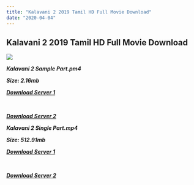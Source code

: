 ```yaml
---
title: "Kalavani 2 2019 Tamil HD Full Movie Download"
date: "2020-04-04"
---
```


## Kalavani 2 2019 Tamil HD Full Movie Download

![](https://images.moviebuff.com/093f5cf9-23e6-4b67-9682-9c5911d82175?w=1000)

**_Kalavani 2 Sample Part.pm4_**

**_Size: 2.16mb_**

**_[Download Server 1](http://b7.wetransfer.vip/files/Tamil{a3b04ca4513862e5e6faa05865f310bf9da13080b46bbc045b167bb82cb0d9ff}20Movies/Tamil{a3b04ca4513862e5e6faa05865f310bf9da13080b46bbc045b167bb82cb0d9ff}202019{a3b04ca4513862e5e6faa05865f310bf9da13080b46bbc045b167bb82cb0d9ff}20Movies/Kalavani{a3b04ca4513862e5e6faa05865f310bf9da13080b46bbc045b167bb82cb0d9ff}202{a3b04ca4513862e5e6faa05865f310bf9da13080b46bbc045b167bb82cb0d9ff}20(2019)/Kalavani{a3b04ca4513862e5e6faa05865f310bf9da13080b46bbc045b167bb82cb0d9ff}202{a3b04ca4513862e5e6faa05865f310bf9da13080b46bbc045b167bb82cb0d9ff}20(2019){a3b04ca4513862e5e6faa05865f310bf9da13080b46bbc045b167bb82cb0d9ff}20Proper{a3b04ca4513862e5e6faa05865f310bf9da13080b46bbc045b167bb82cb0d9ff}20HDRip/Kalavani{a3b04ca4513862e5e6faa05865f310bf9da13080b46bbc045b167bb82cb0d9ff}202{a3b04ca4513862e5e6faa05865f310bf9da13080b46bbc045b167bb82cb0d9ff}20(2019){a3b04ca4513862e5e6faa05865f310bf9da13080b46bbc045b167bb82cb0d9ff}20Sample{a3b04ca4513862e5e6faa05865f310bf9da13080b46bbc045b167bb82cb0d9ff}20(640x360).mp4)_**

**_[  
](http://b7.wetransfer.vip/files/Tamil{a3b04ca4513862e5e6faa05865f310bf9da13080b46bbc045b167bb82cb0d9ff}20Movies/Tamil{a3b04ca4513862e5e6faa05865f310bf9da13080b46bbc045b167bb82cb0d9ff}202019{a3b04ca4513862e5e6faa05865f310bf9da13080b46bbc045b167bb82cb0d9ff}20Movies/Kalavani{a3b04ca4513862e5e6faa05865f310bf9da13080b46bbc045b167bb82cb0d9ff}202{a3b04ca4513862e5e6faa05865f310bf9da13080b46bbc045b167bb82cb0d9ff}20(2019)/Kalavani{a3b04ca4513862e5e6faa05865f310bf9da13080b46bbc045b167bb82cb0d9ff}202{a3b04ca4513862e5e6faa05865f310bf9da13080b46bbc045b167bb82cb0d9ff}20(2019){a3b04ca4513862e5e6faa05865f310bf9da13080b46bbc045b167bb82cb0d9ff}20Proper{a3b04ca4513862e5e6faa05865f310bf9da13080b46bbc045b167bb82cb0d9ff}20HDRip/Kalavani{a3b04ca4513862e5e6faa05865f310bf9da13080b46bbc045b167bb82cb0d9ff}202{a3b04ca4513862e5e6faa05865f310bf9da13080b46bbc045b167bb82cb0d9ff}20(2019){a3b04ca4513862e5e6faa05865f310bf9da13080b46bbc045b167bb82cb0d9ff}20Sample{a3b04ca4513862e5e6faa05865f310bf9da13080b46bbc045b167bb82cb0d9ff}20(640x360).mp4)_**

**_[Download Server 2](http://b7.wetransfer.vip/files/Tamil{a3b04ca4513862e5e6faa05865f310bf9da13080b46bbc045b167bb82cb0d9ff}20Movies/Tamil{a3b04ca4513862e5e6faa05865f310bf9da13080b46bbc045b167bb82cb0d9ff}202019{a3b04ca4513862e5e6faa05865f310bf9da13080b46bbc045b167bb82cb0d9ff}20Movies/Kalavani{a3b04ca4513862e5e6faa05865f310bf9da13080b46bbc045b167bb82cb0d9ff}202{a3b04ca4513862e5e6faa05865f310bf9da13080b46bbc045b167bb82cb0d9ff}20(2019)/Kalavani{a3b04ca4513862e5e6faa05865f310bf9da13080b46bbc045b167bb82cb0d9ff}202{a3b04ca4513862e5e6faa05865f310bf9da13080b46bbc045b167bb82cb0d9ff}20(2019){a3b04ca4513862e5e6faa05865f310bf9da13080b46bbc045b167bb82cb0d9ff}20Proper{a3b04ca4513862e5e6faa05865f310bf9da13080b46bbc045b167bb82cb0d9ff}20HDRip/Kalavani{a3b04ca4513862e5e6faa05865f310bf9da13080b46bbc045b167bb82cb0d9ff}202{a3b04ca4513862e5e6faa05865f310bf9da13080b46bbc045b167bb82cb0d9ff}20(2019){a3b04ca4513862e5e6faa05865f310bf9da13080b46bbc045b167bb82cb0d9ff}20Sample{a3b04ca4513862e5e6faa05865f310bf9da13080b46bbc045b167bb82cb0d9ff}20(640x360).mp4)_**

**_Kalavani 2 Single Part.mp4_**

**_Size: 512.91mb_**

**_[Download Server 1](http://c10.wetransfer.vip//files/Kalavani{a3b04ca4513862e5e6faa05865f310bf9da13080b46bbc045b167bb82cb0d9ff}202{a3b04ca4513862e5e6faa05865f310bf9da13080b46bbc045b167bb82cb0d9ff}20(2019).mp4)_**

**_[  
](http://c10.wetransfer.vip//files/Kalavani{a3b04ca4513862e5e6faa05865f310bf9da13080b46bbc045b167bb82cb0d9ff}202{a3b04ca4513862e5e6faa05865f310bf9da13080b46bbc045b167bb82cb0d9ff}20(2019).mp4)_**

**_[Download Server 2](http://c10.wetransfer.vip//files/Kalavani{a3b04ca4513862e5e6faa05865f310bf9da13080b46bbc045b167bb82cb0d9ff}202{a3b04ca4513862e5e6faa05865f310bf9da13080b46bbc045b167bb82cb0d9ff}20(2019).mp4)_**
